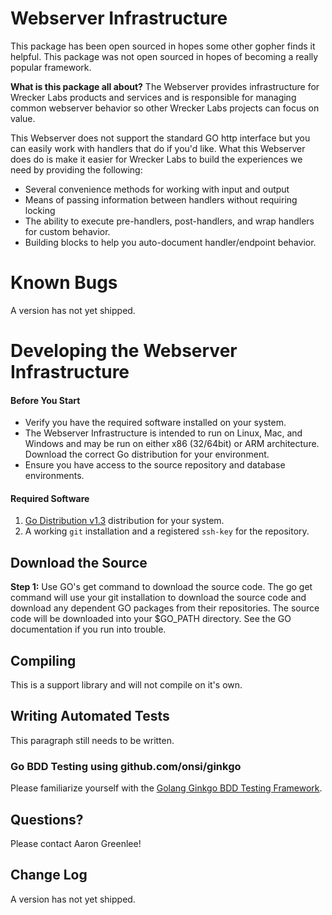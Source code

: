 # Webserver Infrastructure

This package has been open sourced in hopes some other gopher finds it helpful.
This package was not open sourced in hopes of becoming a really popular framework.

**What is this package all about?**
The Webserver provides infrastructure for Wrecker Labs products and services
and is responsible for managing common webserver behavior so other Wrecker Labs
projects can focus on value.

This Webserver does not support the standard GO http interface but you can
easily work with handlers that do if you'd like. What this Webserver does do is
make it easier for Wrecker Labs to build the experiences we need by providing
the following:

* Several convenience methods for working with input and output
* Means of passing information between handlers without requiring locking
* The ability to execute pre-handlers, post-handlers, and wrap handlers for custom behavior.
* Building blocks to help you auto-document handler/endpoint behavior.

# Known Bugs
A version has not yet shipped.

# Developing the Webserver Infrastructure

#### Before You Start

* Verify you have the required software installed on your system.
* The Webserver Infrastructure is intended to run on Linux, Mac, and Windows and may be run on
either x86 (32/64bit) or ARM architecture. Download the correct Go distribution
for your environment.
* Ensure you have access to the source repository and database environments.

#### Required Software
1. [Go Distribution v1.3](http://golang.org/doc/install) distribution for your
system.
2. A working ``git`` installation and a registered ``ssh-key`` for the
repository.

## Download the Source

**Step 1:**
Use GO's get command to download the source code. The go get
command will use your git installation to download the source code and download
any dependent GO packages from their repositories. The source code will be
downloaded into your $GO_PATH directory. See the GO documentation if you
run into trouble.

## Compiling

This is a support library and will not compile on it's own.

## Writing Automated Tests
This paragraph still needs to be written.

### Go BDD Testing using github.com/onsi/ginkgo
Please familiarize yourself with the [Golang Ginkgo BDD Testing Framework](https://github.com/onsi/ginkgo).

## Questions?
Please contact Aaron Greenlee!

## Change Log
A version has not yet shipped.
